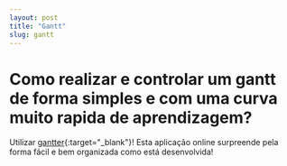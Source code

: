 ```yaml
---
layout: post
title: "Gantt"
slug: gantt
---
```


Como realizar e controlar um gantt de forma simples e com uma curva muito rapida de aprendizagem?
======

Utilizar [gantter](http://www.gantter.com/){:target="_blank"}! Esta aplicação online surpreende pela forma fácil e bem organizada como está desenvolvida!
